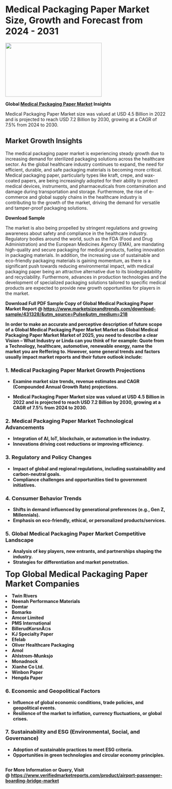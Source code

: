 <H1>Medical Packaging Paper Market Size, Growth and Forecast from 2024 - 2031</H1><img class="aligncenter size-medium wp-image-584254" src="https://thirdeyenews.in/wp-content/uploads/2024/09/Global-Market-Research-300x168.jpeg" alt="" width="300" height="168" /><p><strong>Global&nbsp;<a href="https://www.marketsizeandtrends.com/download-sample/431328/&amp;utm_source=Pulse&amp;utm_medium=218">Medical Packaging Paper Market</a> Insights</strong></p><p>Medical Packaging Paper Market size was valued at USD 4.5 Billion in 2022 and is projected to reach USD 7.2 Billion by 2030, growing at a CAGR of 7.5% from 2024 to 2030.</p><p><h2>Market Growth Insights</h2> <p>The medical packaging paper market is experiencing steady growth due to increasing demand for sterilized packaging solutions across the healthcare sector. As the global healthcare industry continues to expand, the need for efficient, durable, and safe packaging materials is becoming more critical. Medical packaging paper, particularly types like kraft, crepe, and wax-coated papers, are being increasingly adopted for their ability to protect medical devices, instruments, and pharmaceuticals from contamination and damage during transportation and storage. Furthermore, the rise of e-commerce and global supply chains in the healthcare industry is contributing to the growth of the market, driving the demand for versatile and tamper-proof packaging solutions.</p> <p><strong>Download Sample</strong></p> <p>The market is also being propelled by stringent regulations and growing awareness about safety and compliance in the healthcare industry. Regulatory bodies around the world, such as the FDA (Food and Drug Administration) and the European Medicines Agency (EMA), are mandating high-quality and secure packaging for medical products, fueling innovation in packaging materials. In addition, the increasing use of sustainable and eco-friendly packaging materials is gaining momentum, as there is a significant push towards reducing environmental impact, with medical packaging paper being an attractive alternative due to its biodegradability and recyclability. Furthermore, advances in production technologies and the development of specialized packaging solutions tailored to specific medical products are expected to provide new growth opportunities for players in the market.</p> <p><strong></p><p><span class=""><strong>Download Full PDF Sample Copy of Global Medical Packaging Paper Market Report</strong> @ <a href="https://www.marketsizeandtrends.com/download-sample/431328/&amp;utm_source=Pulse&amp;utm_medium=218" target="_blank">https://www.marketsizeandtrends.com/download-sample/431328/&amp;utm_source=Pulse&amp;utm_medium=218</a></span></p><p>In order to make an accurate and perceptive description of future scope of a Global&nbsp;Medical Packaging Paper Market Market as Global&nbsp;Medical Packaging Paper Market Market of 2025, you need to describe a clear Vision &ndash; What Industry or Linda can you think of for example: Quote from a Technology, healthcare, automotive, renewable energy, name the market you are Reffering to. However, some general trends and factors usually impact market reports and their future outlook include:</p><h3>1.&nbsp;<strong>Medical Packaging Paper Market Growth Projections</strong></h3><ul><li>Examine market size trends, revenue estimates and CAGR (Compounded Annual Growth Rate) projections.</li><li><p>Medical Packaging Paper Market size was valued at USD 4.5 Billion in 2022 and is projected to reach USD 7.2 Billion by 2030, growing at a CAGR of 7.5% from 2024 to 2030.</p></li></ul><h3>2.&nbsp;<strong>Medical Packaging Paper Market Technological Advancements</strong></h3><ul><li>Integration of AI, IoT, blockchain, or automation in the industry.</li><li>Innovations driving cost reductions or improving efficiency.</li></ul><h3>3.&nbsp;<strong>Regulatory and Policy Changes</strong></h3><ul><li>Impact of global and regional regulations, including sustainability and carbon-neutral goals.</li><li>Compliance challenges and opportunities tied to government initiatives.</li></ul><h3>4.&nbsp;<strong>Consumer Behavior Trends</strong></h3><ul><li>Shifts in demand influenced by generational preferences (e.g., Gen Z, Millennials).</li><li>Emphasis on eco-friendly, ethical, or personalized products/services.</li></ul><h3>5.&nbsp;<strong>Global Medical Packaging Paper Market Competitive Landscape</strong></h3><ul><li>Analysis of key players, new entrants, and partnerships shaping the industry.</li><li>Strategies for differentiation and market penetration.</li></ul><p data-pm-slice="1 1 []"><span style="color: inherit; font-family: inherit; font-size: 25px;">Top Global Medical Packaging Paper Market Companies</span></p><div class="" data-test-id=""><p><li>Twin Rivers</li><li> Neenah Performance Materials</li><li> Domtar</li><li> Bomarko</li><li> Amcor Limited</li><li> PMS International</li><li> BillerudKorsnÃ¤s</li><li> KJ Specialty Paper</li><li> Efelab</li><li> Oliver Healthcare Packaging</li><li> Amol</li><li> Ahlstrom-Munksjo</li><li> Monadnock</li><li> Xianhe Co Ltd.</li><li> Winbon Paper</li><li> Hengda Paper</li></p></div><h3>6.&nbsp;<strong>Economic and Geopolitical Factors</strong></h3><ul><li>Influence of global economic conditions, trade policies, and geopolitical events.</li><li>Resilience of the market to inflation, currency fluctuations, or global crises.</li></ul><h3>7.&nbsp;<strong>Sustainability and ESG (Environmental, Social, and Governance)</strong></h3><ul><li>Adoption of sustainable practices to meet ESG criteria.</li><li>Opportunities in green technologies and circular economy principles.</li></ul><h2><strong style="font-size: 14px;">For More Information or Query, Visit @&nbsp;</strong><a style="background-color: #ffffff; font-size: 14px;" href="https://www.marketsizeandtrends.com/report/medical-packaging-paper-market/" target="_blank">https://www.verifiedmarketreports.com/product/airport-passenger-boarding-bridge-market</a></h2>
